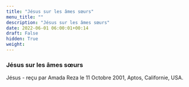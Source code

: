 ```yaml
---
title: "Jésus sur les âmes sœurs"
menu_title: ""
description: "Jésus sur les âmes sœurs"
date: 2022-06-01 06:00:01+00:14
draft: False
hidden: True
weight:
---
```

### Jésus sur les âmes sœurs

Jésus - reçu par Amada Reza le 11 Octobre 2001, Aptos, Californie, USA.



